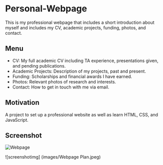 # Personal-Webpage
This is my professional webpage that includes a short introduction about myself and includes my CV, academic projects, funding, photos, and contact. 
## Menu 
- CV: My full academic CV including TA experience, presentations given, and pending publications.
- Academic Projects: Description of my projects, past and present.
- Funding: Scholarships and financial awards I have earned.
- Photos: Relevant photos of research and interests.
- Contact: How to get in touch with me via email.
## Motivation
A project to set up a professional website as well as learn HTML, CSS, and JavaScript. 
## Screenshot
![Webpage](https://github.com/IndecisivAnthro/Personal-Webpage/assets/147926673/6a336fdb-7d23-439e-a81e-f0198ea63cee)

![screenshotimg] (images/Webpage Plan.jpeg)
